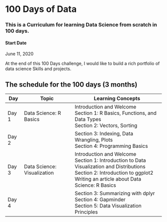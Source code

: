 # 100 Days of  Data
### This is a Curriculum for learning Data Science from scratch in 100 days.

#### Start Date
June 11, 2020

At the end of this 100 Days challenge, I would like to build a rich portfolio of data science Skills and projects.

## The schedule for the 100 days (3 months)

Day        | Topic      | Learning Concepts |
------------- | ------------- | --------------- | 
Day 1 | Data Science: R Basics |Introduction and Welcome  </br> Section 1: R Basics, Functions, and Data Types  </br> Section 2: Vectors, Sorting | 
Day 2 | |Section 3: Indexing, Data Wrangling, Plots  </br> Section 4: Programming Basics| 
Day 3 | Data Science: Visualization |Introduction and Welcome  </br> Section 1: Introduction to Data Visualization and Distributions  </br> Section 2: Introduction to ggplot2 </br> Writing an article about Data Science: R Basics | 
Day 4 | | Section 3: Summarizing with dplyr  </br> Section 4: Gapminder </br> Section 5: Data Visualization Principles </br> | 


